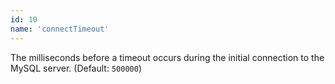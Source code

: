 ```yaml
---
id: 10
name: 'connectTimeout'
---
```

The milliseconds before a timeout occurs during the initial connection to the MySQL server. (Default: `500000`)